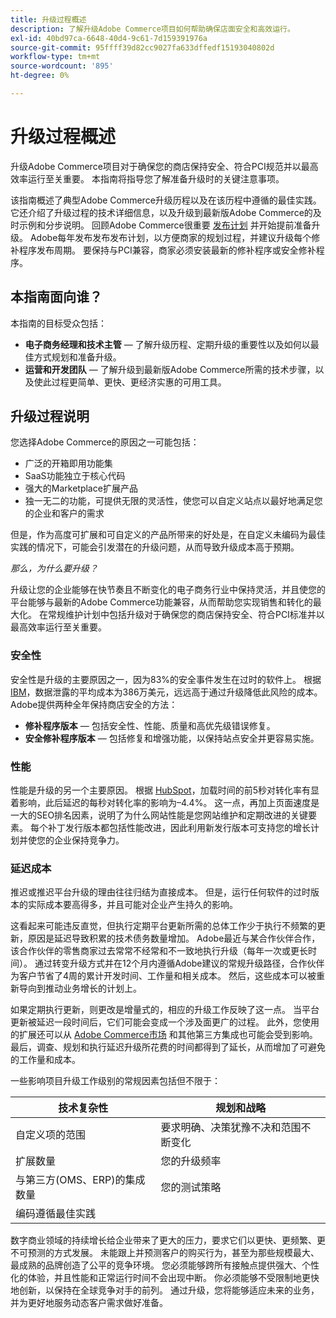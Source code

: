 ```yaml
---
title: 升级过程概述
description: 了解升级Adobe Commerce项目如何帮助确保店面安全和高效运行。
exl-id: 40bd97ca-6648-40d4-9c61-7d159391976a
source-git-commit: 95ffff39d82cc9027fa633dffedf15193040802d
workflow-type: tm+mt
source-wordcount: '895'
ht-degree: 0%

---
```


# 升级过程概述

升级Adobe Commerce项目对于确保您的商店保持安全、符合PCI规范并以最高效率运行至关重要。 本指南将指导您了解准备升级时的关键注意事项。

该指南概述了典型Adobe Commerce升级历程以及在该历程中遵循的最佳实践。 它还介绍了升级过程的技术详细信息，以及升级到最新版Adobe Commerce的及时示例和分步说明。 回顾Adobe Commerce很重要 [发布计划](../release/schedule.md) 并开始提前准备升级。 Adobe每年发布发布发布计划，以方便商家的规划过程，并建议升级每个修补程序发布周期。 要保持与PCI兼容，商家必须安装最新的修补程序或安全修补程序。

## 本指南面向谁？

本指南的目标受众包括：

- **电子商务经理和技术主管** — 了解升级历程、定期升级的重要性以及如何以最佳方式规划和准备升级。
- **运营和开发团队** — 了解升级到最新版Adobe Commerce所需的技术步骤，以及使此过程更简单、更快、更经济实惠的可用工具。

## 升级过程说明

您选择Adobe Commerce的原因之一可能包括：

- 广泛的开箱即用功能集
- SaaS功能独立于核心代码
- 强大的Marketplace扩展产品
- 独一无二的功能，可提供无限的灵活性，使您可以自定义站点以最好地满足您的企业和客户的需求

但是，作为高度可扩展和可自定义的产品所带来的好处是，在自定义未编码为最佳实践的情况下，可能会引发潜在的升级问题，从而导致升级成本高于预期。

_那么，为什么要升级？_

升级让您的企业能够在快节奏且不断变化的电子商务行业中保持灵活，并且使您的平台能够与最新的Adobe Commerce功能兼容，从而帮助您实现销售和转化的最大化。 在常规维护计划中包括升级对于确保您的商店保持安全、符合PCI标准并以最高效率运行至关重要。

### 安全性

安全性是升级的主要原因之一，因为83%的安全事件发生在过时的软件上。 根据 [IBM](https://www.ibm.com/reports/data-breach)，数据泄露的平均成本为386万美元，远远高于通过升级降低此风险的成本。 Adobe提供两种全年保持商店安全的方法：

- **修补程序版本** — 包括安全性、性能、质量和高优先级错误修复。
- **安全修补程序版本** — 包括修复和增强功能，以保持站点安全并更容易实施。

### 性能

性能是升级的另一个主要原因。 根据 [HubSpot](https://blog.hubspot.com/marketing/page-load-time-conversion-rates)，加载时间的前5秒对转化率有显着影响，此后延迟的每秒对转化率的影响为–4.4%。 这一点，再加上页面速度是一大的SEO排名因素，说明了为什么网站性能是您网站维护和定期改进的关键要素。 每个补丁发行版本都包括性能改进，因此利用新发行版本可支持您的增长计划并使您的企业保持竞争力。

### 延迟成本

推迟或推迟平台升级的理由往往归结为直接成本。 但是，运行任何软件的过时版本的实际成本要高得多，并且可能对企业产生持久的影响。

这看起来可能违反直觉，但执行定期平台更新所需的总体工作少于执行不频繁的更新，原因是延迟导致积累的技术债务数量增加。 Adobe最近与某合作伙伴合作，该合作伙伴的零售商家过去常常不经常和不一致地执行升级（每年一次或更长时间）。 通过转变升级方式并在12个月内遵循Adobe建议的常规升级路径，合作伙伴为客户节省了4周的累计开发时间、工作量和相关成本。 然后，这些成本可以被重新导向到推动业务增长的计划上。

如果定期执行更新，则更改是增量式的，相应的升级工作反映了这一点。 当平台更新被延迟一段时间后，它们可能会变成一个涉及面更广的过程。 此外，您使用的扩展还可以从 [Adobe Commerce市场](https://marketplace.magento.com/) 和其他第三方集成也可能会受到影响。 最后，调查、规划和执行延迟升级所花费的时间都得到了延长，从而增加了可避免的工作量和成本。

一些影响项目升级工作级别的常规因素包括但不限于：

| 技术复杂性 | 规划和战略 |
|-----------------------------------------------------------|--------------------------------------------------------------|
| 自定义项的范围 | 要求明确、决策犹豫不决和范围不断变化 |
| 扩展数量 | 您的升级频率 |
| 与第三方(OMS、ERP)的集成数量 | 您的测试策略 |
| 编码遵循最佳实践 |                                                              |

数字商业领域的持续增长给企业带来了更大的压力，要求它们以更快、更频繁、更不可预测的方式发展。 未能跟上并预测客户的购买行为，甚至为那些规模最大、最成熟的品牌创造了公平的竞争环境。 您必须能够跨所有接触点提供强大、个性化的体验，并且性能和正常运行时间不会出现中断。 你必须能够不受限制地更快地创新，以保持在全球竞争对手的前列。 通过升级，您将能够适应未来的业务，并为更好地服务动态客户需求做好准备。
